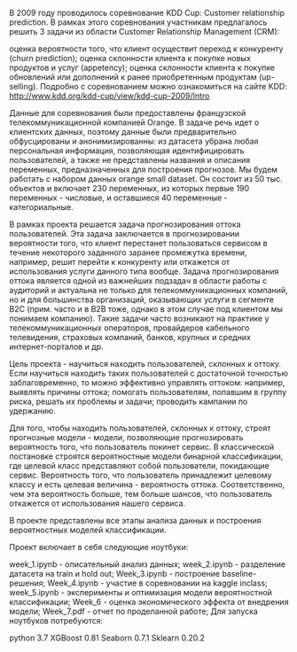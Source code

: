 В 2009 году проводилось соревнование KDD Cup: Customer relationship prediction. В рамках этого соревнования участникам предлагалось решить 3 задачи из области Customer Relationship Management (CRM):

оценка вероятности того, что клиент осуществит переход к конкуренту (churn prediction); оценка склонности клиента к покупке новых продуктов и услуг (appetency); оценка склонности клиента к покупке обновлений или дополнений к ранее приобретенным продуктам (up-selling). Подробно с соревнованием можно ознакомиться на сайте KDD: http://www.kdd.org/kdd-cup/view/kdd-cup-2009/Intro

Данные для соревнования были предоставлены французской телекоммуникационной компанией Orange. В задаче речь идет о клиентских данных, поэтому данные были предварительно обфусцированы и анонимизированны: из датасета убрана любая персональная информация, позволяющая идентифицировать пользователей, а также не представлены названия и описания переменных, предназначенных для построения прогнозов. Мы будем работать с набором данных orange small dataset. Он состоит из 50 тыс. объектов и включает 230 переменных, из которых первые 190 переменных - числовые, и оставшиеся 40 переменные - категориальные.

В рамках проекта решается задача прогнозирования оттока пользователей. Эта задача заключается в прогнозировании вероятности того, что клиент перестанет пользоваться сервисом в течение некоторого заданного заранее промежутка времени, например, решит перейти к конкуренту или откажется от использования услуги данного типа вообще. Задача прогнозирования оттока является одной из важнейших подзадач в области работы с аудиторий и актуальна не только для телекоммуникационных компаний, но и для большинства организаций, оказывающих услуги в сегменте B2C (прим. часто и в B2B тоже, однако в этом случае под клиентом мы понимаем компанию). Такие задачи часто возникают на практике у телекоммуникационных операторов, провайдеров кабельного телевидения, страховых компаний, банков, крупных и средних интернет-порталов и др.

Цель проекта - научиться находить пользователей, склонных к оттоку. Если научиться находить таких пользователей с достаточной точностью заблаговременно, то можно эффективно управлять оттоком: например, выявлять причины оттока; помогать пользователям, попавшим в группу риска, решать их проблемы и задачи; проводить кампании по удержанию.

Для того, чтобы находить пользователей, склонных к оттоку, строят прогнозные модели - модели, позволяющие прогнозировать вероятность того, что пользователь покинет сервис. В классической постановке строятся вероятностные модели бинарной классификации, где целевой класс представляют собой пользователи, покидающие сервис. Вероятность того, что пользователь принадлежит целевому классу и есть целевая величина - вероятность оттока. Соответственно, чем эта вероятность больше, тем больше шансов, что пользователь откажется от использования нашего сервиса.

В проекте представлены все этапы анализа данных и построения вероятностных моделей классификации.

Проект включает в себя следующие ноутбуки:

week_1.ipynb - описательный анализ данных;
week_2.ipynb - разделение датасета на train и hold out;
Week_3.ipynb - построение baseline-решения;
Week_4.ipynb - участие в соревновании на kaggle inclass;
week_5.ipynb - эксперименты и оптимизация модели вероятностной классификации;
Week_6 - оценка экономического эффекта от внедрения модели;
Week_7.pdf - отчет по проделанной работе;
Для запуска ноутбуков потребуются:

python 3.7
XGBoost 0.81
Seaborn 0.7.1
Sklearn 0.20.2
